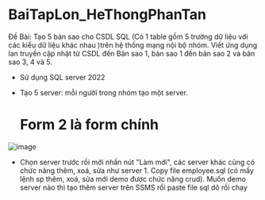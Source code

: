 # BaiTapLon_HeThongPhanTan
Đề Bài:
Tạo 5 bản sao cho CSDL SQL (Có 1 table gồm 5 trường dữ liệu với các kiểu dữ liệu khác nhau )trên hệ thống mạng nội bộ nhóm. 
Viết ứng dụng lan truyền cập nhật từ CSDL đến Bản sao 1, bản sao 1 đến bản sao 2 và bản sao 3, 4 và 5.

* Sử dụng SQL server 2022

- Tạo 5 server: mỗi người trong nhóm tạo một server.

  # Form 2 là form chính

![image](https://github.com/QuachNamLuong/BaiTapLon_HeThongPhanTan/assets/82036270/d6d3103a-fbcf-4031-9967-11dcdd3d5b68)

- Chọn server trước rồi mới nhấn nút "Làm mới", các server khác cũng có chức năng thêm, xoá, sửa như server 1. Copy file employee.sql (có mấy lệnh sp thêm, xoá, sửa mới demo được chức năng crud). Muốn demo server nào thì tạo thêm server trên SSMS rổi paste file sql dô rồi chạy



